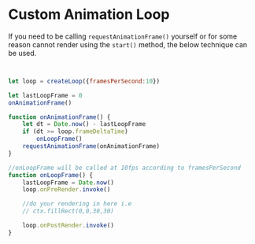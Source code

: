# Custom Animation Loop


If you need to be calling `requestAnimationFrame()` yourself or for some reason cannot render using the `start()` method, the below technique can be used.

```js


let loop = createLoop({framesPerSecond:10})

let lastLoopFrame = 0
onAnimationFrame()

function onAnimationFrame() {
    let dt = Date.now() - lastLoopFrame
    if (dt >= loop.frameDeltaTime)
        onLoopFrame()
    requestAnimationFrame(onAnimationFrame)
}

//onLoopFrame will be called at 10fps according to framesPerSecond
function onLoopFrame() {
    lastLoopFrame = Date.now()
    loop.onPreRender.invoke()

    //do your rendering in here i.e
    // ctx.fillRect(0,0,30,30)

    loop.onPostRender.invoke()
}
```